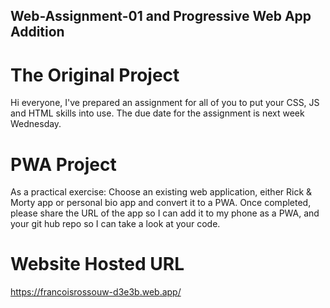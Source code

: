 ## Web-Assignment-01 and Progressive Web App Addition

# The Original Project
Hi everyone,  I've prepared an assignment for all of you to put your CSS, JS and HTML skills into use.
The due date for the assignment is next week Wednesday.

# PWA Project
As a practical exercise:
Choose an existing web application, either  Rick & Morty app or personal bio app and convert it to a PWA.
Once completed, please share the URL of the app so I can add it to my phone as a PWA, and your git hub repo so I can take a look at your code.


# Website Hosted URL
https://francoisrossouw-d3e3b.web.app/
